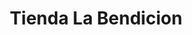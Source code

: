 ---
title: "Tienda La Bendicion"
url: /quetzaltenango/tienda-la-bendicion-avenida-las-americas/
shop: general
---